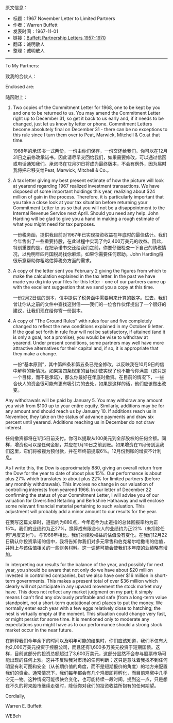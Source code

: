 原文信息：

- 标题：1967 November Letter to Limited Partners
- 作者：Warren Buffett
- 发表时间：1967-11-01
- 链接：[Buffett Partnership Letters 1957-1970](https://theoraclesclassroom.com/wp-content/uploads/2020/05/Buffett-Partnership-Letters-1957-1970-High-Quality.pdf)
- 翻译：诚明散人
- 整理：诚明散人
---

To My Partners:

致我的合伙人：

Enclosed are:

随函附上：  

1. Two copies of the Commitment Letter for 1968, one to be kept by you and one to be returned to us. You may amend the Commitment Letter right up to December 31, so get it back to us early and, if it needs to be changed, just let us know by letter or phone. Commitment Letters become absolutely final on December 31 - there can be no exceptions to this rule since I turn them over to Peat, Marwick, Mitchell & Co.at that time.
   
   1968年的承诺书一式两份，一份由你们保存，一份交还给我们。你可以在12月31日之前修改承诺书，因此请尽早交回给我们，如果需要修改，可以通过信函或电话通知我们。承诺书在12月31日将成为最终版本，不会有例外，因为届时我将把它移交给Peat, Marwick, Mitchell & Co.。

2. A tax letter giving my best present estimate of how the picture will look at yearend regarding 1967 realized investment transactions. We have disposed of some important holdings this year, realizing about $24 million of gain in the process. Therefore, it is particularly important that you take a close look at your tax situation before returning your Commitment Letter to us so that you will not be a disappointment to the Internal Revenue Service next April. Should you need any help. John Harding will be glad to give you a hand in making a rough estimate of what you might need for tax purposes.
   
   一份税务函，提供我目前对1967年已实现投资收益在年底时的最佳估计。我们今年售出了一些重要持股，在此过程中实现了约2,400万美元的收益。因此，特别重要的是，在把承诺书交还给我们之前，你要仔细检查一下自己的纳税情况，以免明年四月国税局找你麻烦。如果你需要任何帮助。John Harding将很乐意帮助你粗略估算税务方面的需求。

3. A copy of the letter sent you February 2 giving the figures from which to make the calculation explained in the tax letter. In the past we have made you dig into your files for this letter - one of our partners came up with the excellent suggestion that we send you a copy at this time. 
   
   一份2月2日信的副本，信中提供了税务函中需要用来计算的数字。过去，我们曾让你从之前的文件中查找这封信——我们的一位合作伙伴提出了一个很好的建议，让我们现在给你寄一份副本。

4. A copy of "The Ground Rules" with rules four and five completely changed to reflect the new conditions explained in my October 9 letter. If the goal set forth in rule four will not be satisfactory, if attained (and it is only a goal, not a promise), you would be wise to withdraw at yearend. Under present conditions, some partners may well have more attractive alternatives for their capital and, if so, it is appropriate that they make a change.
   
   一份“基本原则”，其中第四条和第五条已完全修改，以反映我在10月9日的信中解释的新情况。如果第四条规定的目标即使实现了也不能令你满意（这只是一个目标，而不是承诺），那么你最好在年底时撤资。在目前的情况下，一些合伙人的资金很可能有更有吸引力的去处，如果是这样的话，他们应该做出改变。

Any withdrawals will be paid by January 5. You may withdraw any amount you wish from $100 up to your entire equity. Similarly, additions may be for any amount and should reach us by January 10. If additions reach us in November, they take on the status of advance payments and draw six percent until yearend. Additions reaching us in December do not draw interest. 

任何撤资都将在1月5日前支付。你可以提取从100美元到全部股权的任何金额。同样，增资也可以是任何金额，并应在1月10日之前到账。如果增资在11月份到达我们这里，它们将被视为预付款，并在年终前提取6%。12月份到账的增资不计利息。  

As I write this, the Dow is approximately 880, giving an overall return from the Dow for the year to date of about plus 15%. Our performance is about plus 27% which translates to about plus 22% for limited partners (before any monthly withdrawals). This involves no change in our valuation of controlling interests from yearend 1966. In our letter of December 22 confirming the status of your Commitment Letter, I will advise you of our valuation for Diversified Retailing and Berkshire Hathaway and will enclose some relevant financial material pertaining to such valuation. This adjustment will probably add a minor amount to our results for the year.

在我写这篇文章时，道指约为880点，今年迄今为止道指的总体回报率约为正15%。我们的业绩约为正27%，换算成有限合伙人的业绩约为正22%（未扣除任何“月度支付”）。与1966年相比，我们对控股权益的估值没有变化。在我们12月22日确认你投资承诺的信中，我将告知你我们对多元零售和伯克希尔哈撒韦的估值，并附上与该估值相关的一些财务材料。这一调整可能会使我们本年度的业绩略有增加。  

In interpreting our results for the balance of the year, and possibly for next year, you should be aware that not only do we have about $20 million invested in controlled companies, but we also have over $16 million in short-term governments. This makes a present total of over $36 million which clearly will not participate in any upward movement the stock market may have. This does not reflect any market judgment on my part; it simply means I can't find any obviously profitable and safe (from a long-term value standpoint, not a short-term quotational one) places to put the money. We normally enter each year with a few eggs relatively close to hatching; the nest is virtually empty at the moment. This situation could change very fast, or might persist for some time. It is mentioned only to moderate any expectations you might have as to our performance should a strong stock market occur in the near future.

在解释我们今年余下的时间以及明年可能的结果时，你们应该知道，我们不仅有大约2,000万美元投资于控股公司，而且还有1,600多万美元投资于短期国债。这样，目前这部分的投资总额超过了3,600万美元，这部分显然不会参与股票市场可能出现的任何上涨。这并不反映我对市场的任何判断；这只是意味着我找不到任何明显有利可图和安全（从长期价值的角度，而不是短期报价的角度）的地方来配置我们的资金。通常情况下，我们每年都会有几个鸡蛋即将孵化，而目前鸡窝中几乎空无一物。这种情况可能很快会变化，也可能持续一段时间。提到这一点，只是想在不久的将来股市继续走强时，降低你对我们的投资收益所抱有的任何期望。  

Cordially,

Warren E. Buffett 

WEBeh